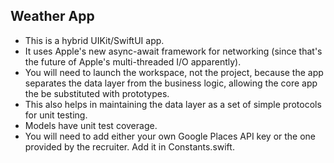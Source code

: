 ## Weather App

* This is a hybrid UIKit/SwiftUI app. 
* It uses Apple's new async-await framework for networking (since that's the future of Apple's multi-threaded I/O apparently).
* You will need to launch the workspace, not the project, because the app separates the data layer from the business logic, allowing the core app the be substituted with prototypes. 
* This also helps in maintaining the data layer as a set of simple protocols for unit testing. 
* Models have unit test coverage.
* You will need to add either your own Google Places API key or the one provided by the recruiter. Add it in Constants.swift.